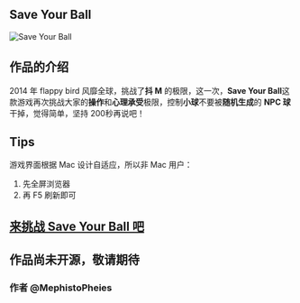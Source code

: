 ## Save Your Ball

![Save Your Ball](http://7xkzbr.com1.z0.glb.clouddn.com/coding/GeeKlub/production/SaveYourBall/Save%20Your%20Ball%20screen%20shot_1.jpg)


## 作品的介绍
2014 年 flappy bird 风靡全球，挑战了**抖 M** 的极限，这一次，**Save Your Ball**这款游戏再次挑战大家的**操作**和**心理承受**极限，控制**小球**不要被**随机生成**的 **NPC 球** 干掉，觉得简单，坚持 200秒再说吧！


## Tips
游戏界面根据 Mac 设计自适应，所以非 Mac 用户：
1. 先全屏浏览器
2. 再 F5 刷新即可



## [来挑战 Save Your Ball 吧](http://183.131.144.54:20156/saveyourball/)


## 作品尚未开源，敬请期待




### 作者 @MephistoPheies